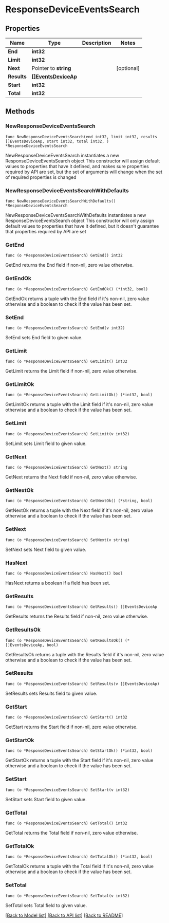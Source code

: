 # ResponseDeviceEventsSearch

## Properties

Name | Type | Description | Notes
------------ | ------------- | ------------- | -------------
**End** | **int32** |  | 
**Limit** | **int32** |  | 
**Next** | Pointer to **string** |  | [optional] 
**Results** | [**[]EventsDeviceAp**](EventsDeviceAp.md) |  | 
**Start** | **int32** |  | 
**Total** | **int32** |  | 

## Methods

### NewResponseDeviceEventsSearch

`func NewResponseDeviceEventsSearch(end int32, limit int32, results []EventsDeviceAp, start int32, total int32, ) *ResponseDeviceEventsSearch`

NewResponseDeviceEventsSearch instantiates a new ResponseDeviceEventsSearch object
This constructor will assign default values to properties that have it defined,
and makes sure properties required by API are set, but the set of arguments
will change when the set of required properties is changed

### NewResponseDeviceEventsSearchWithDefaults

`func NewResponseDeviceEventsSearchWithDefaults() *ResponseDeviceEventsSearch`

NewResponseDeviceEventsSearchWithDefaults instantiates a new ResponseDeviceEventsSearch object
This constructor will only assign default values to properties that have it defined,
but it doesn't guarantee that properties required by API are set

### GetEnd

`func (o *ResponseDeviceEventsSearch) GetEnd() int32`

GetEnd returns the End field if non-nil, zero value otherwise.

### GetEndOk

`func (o *ResponseDeviceEventsSearch) GetEndOk() (*int32, bool)`

GetEndOk returns a tuple with the End field if it's non-nil, zero value otherwise
and a boolean to check if the value has been set.

### SetEnd

`func (o *ResponseDeviceEventsSearch) SetEnd(v int32)`

SetEnd sets End field to given value.


### GetLimit

`func (o *ResponseDeviceEventsSearch) GetLimit() int32`

GetLimit returns the Limit field if non-nil, zero value otherwise.

### GetLimitOk

`func (o *ResponseDeviceEventsSearch) GetLimitOk() (*int32, bool)`

GetLimitOk returns a tuple with the Limit field if it's non-nil, zero value otherwise
and a boolean to check if the value has been set.

### SetLimit

`func (o *ResponseDeviceEventsSearch) SetLimit(v int32)`

SetLimit sets Limit field to given value.


### GetNext

`func (o *ResponseDeviceEventsSearch) GetNext() string`

GetNext returns the Next field if non-nil, zero value otherwise.

### GetNextOk

`func (o *ResponseDeviceEventsSearch) GetNextOk() (*string, bool)`

GetNextOk returns a tuple with the Next field if it's non-nil, zero value otherwise
and a boolean to check if the value has been set.

### SetNext

`func (o *ResponseDeviceEventsSearch) SetNext(v string)`

SetNext sets Next field to given value.

### HasNext

`func (o *ResponseDeviceEventsSearch) HasNext() bool`

HasNext returns a boolean if a field has been set.

### GetResults

`func (o *ResponseDeviceEventsSearch) GetResults() []EventsDeviceAp`

GetResults returns the Results field if non-nil, zero value otherwise.

### GetResultsOk

`func (o *ResponseDeviceEventsSearch) GetResultsOk() (*[]EventsDeviceAp, bool)`

GetResultsOk returns a tuple with the Results field if it's non-nil, zero value otherwise
and a boolean to check if the value has been set.

### SetResults

`func (o *ResponseDeviceEventsSearch) SetResults(v []EventsDeviceAp)`

SetResults sets Results field to given value.


### GetStart

`func (o *ResponseDeviceEventsSearch) GetStart() int32`

GetStart returns the Start field if non-nil, zero value otherwise.

### GetStartOk

`func (o *ResponseDeviceEventsSearch) GetStartOk() (*int32, bool)`

GetStartOk returns a tuple with the Start field if it's non-nil, zero value otherwise
and a boolean to check if the value has been set.

### SetStart

`func (o *ResponseDeviceEventsSearch) SetStart(v int32)`

SetStart sets Start field to given value.


### GetTotal

`func (o *ResponseDeviceEventsSearch) GetTotal() int32`

GetTotal returns the Total field if non-nil, zero value otherwise.

### GetTotalOk

`func (o *ResponseDeviceEventsSearch) GetTotalOk() (*int32, bool)`

GetTotalOk returns a tuple with the Total field if it's non-nil, zero value otherwise
and a boolean to check if the value has been set.

### SetTotal

`func (o *ResponseDeviceEventsSearch) SetTotal(v int32)`

SetTotal sets Total field to given value.



[[Back to Model list]](../README.md#documentation-for-models) [[Back to API list]](../README.md#documentation-for-api-endpoints) [[Back to README]](../README.md)


